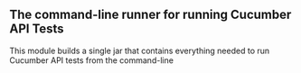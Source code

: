 ## The command-line runner for running Cucumber API Tests  

This module builds a single jar that contains everything needed to run Cucumber API tests from the command-line